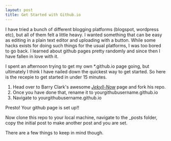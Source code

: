 ```yaml
---
layout: post
title: Get Started with Github.io
---
```


I have tried a bunch of different blogging platforms (blogspot, wordpress etc), but all of them felt a little heavy. I wanted something that can be easy as editing in a plain text editor and uploading with a button. While some hacks exists for doing such things for the usual platforms, I was too bored to go back. I learned about github pages pretty randomly and since then I have fallen in love with it. 

I spent an afternoon trying to get my own *.github.io page going, but ultimately I think I have nailed down the quickest way to get started. So here is the recepie to get started in under 15 minutes.

1. Head over to Barry Clark's awesome [*Jekyll-Now*](https://github.com/barryclark/jekyll-now) page and fork his repo.
2. Once you have done that, rename it to yourgithubusername.github.io
3. Navigate to yourgithubusername.github.io

Presto! Your github page is set up!!

Now clone this repo to your local machine, navigate to the _posts folder, copy the initial post to make another post and you are set.

There are a few things to keep in mind though.